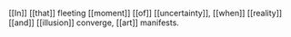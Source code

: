 [[In]] [[that]] fleeting [[moment]] [[of]] [[uncertainty]], [[when]] [[reality]] [[and]] [[illusion]] converge, [[art]] manifests.
